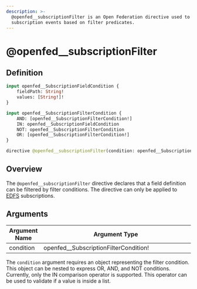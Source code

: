 ```yaml
---
description: >-
  @openfed__subscriptionFilter is an Open Federation directive used to filter
  subscription events based on filter predicates.
---
```


# @openfed\_\_subscriptionFilter

## Definition

```graphql
input openfed__SubscriptionFieldCondition {
    fieldPath: String!
    values: [String!]!
}

input openfed__SubscriptionFilterCondition {
    AND: [openfed__SubscriptionFilterCondition!]
    IN: openfed__SubscriptionFieldCondition
    NOT: openfed__SubscriptionFilterCondition
    OR: [openfed__SubscriptionFilterCondition!]
}

directive @openfed__subscriptionFilter(condition: openfed__SubscriptionFilterCondition!) on FIELD_DEFINITION
```

## Overview

The `@openfed__subscriptionFilter` directive declares that a field definition can be filtered by filter conditions. The directive can only be applied to [EDFS](../event-driven-federated-subscriptions/) subscriptions.

## Arguments

<table><thead><tr><th>Argument Name</th><th width="455">Argument Type</th></tr></thead><tbody><tr><td>condition</td><td>openfed__SubscriptionFilterCondition!</td></tr></tbody></table>

The `condition` argument requires an object representing the filter condition. This object can be nested to express OR, AND, and NOT conditions. Currently, only the IN comparison operator is supported. This operator can be used to validate if a value is inside a list.

